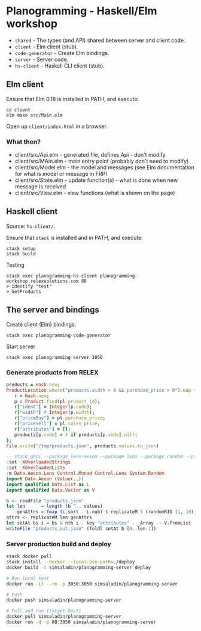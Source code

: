 # Planogramming - Haskell/Elm workshop

- `shared` - The types (and API) shared between server and client code.
- `client` - Elm client (stub).
- `code-generator` - Create Elm bindings.
- `server` - Server code.
- `hs-client` - Haskell CLI client (stub).

## Elm client

Ensure that Elm 0.18 is installed in PATH, and execute:
```
cd client
elm make src/Main.elm
```
Open up `client/index.html` in a browser.

### What then?

- client/src/Api.elm - generated file, defines Api - don't modify.
- client/src/MAin.elm - main entry point (probably don't need to modify)
- client/src/Model.elm - the model and messages (see Elm documentation for what is model or message in FRP)
- client/src/State.elm - update function(s) - what is done when new message is received
- client/src/View.elm - view functions (what is shown on the page)

## Haskell client

Source: `hs-client/`.

Ensure that `stack` is installed and in PATH, and execute:
```
stack setup
stack build
```
Testing
```
stack exec planogramming-hs-client planogramming-workshop.relexsolutions.com 80
> Identify "test"
> GetProducts
```

## The server and bindings

Create client (Elm) bindings:
```
stack exec planogramming-code-generator
```

Start server
```
stack exec planogramming-server 3050
```

### Generate products from RELEX

```ruby
products = Hash.new;
ProductLocation.where("products.width > 0 && purchase_price > 0").map { |pl|
   r = Hash.new;
   p = Product.find(pl.product_id);
   r["ident"] = Integer(p.code);
   r["width"] = Integer(p.width);
   r["priceBuy"] = pl.purchase_price;
   r["priceSell"] = pl.sales_price;
   r["attributes"] = [];
   products[p.code] = r if products[p.code].nil?;
};
File.write("/tmp/products.json", products.values.to_json)
```

```haskell
-- stack ghci --package lens-aeson --package lens --package random --package vector
:set -XOverloadedStrings
:set -XOverloadedLists
:m Data.Aeson.Lens Control.Monad Control.Lens System.Random
import Data.Aeson (Value(..))
import qualified Data.List as L
import qualified Data.Vector as V

b <- readFile "products.json"
let len      = length (b ^.. values)
    genAttrs = fmap (L.sort . L.nub) $ replicateM 5 (randomRIO (1, 10))
attrs <- replicateM len genAttrs
let setAt bs i = bs & nth i . key "attributes" . _Array .~ V.fromList (map (Number . fromInteger) $ attrs !! i)
writeFile "products_out.json" (foldl setAt b [0..len-1])
```

### Server production build and deploy

```bash
stack docker pull
stack install --docker --local-bin-path=./deploy
docker build -t simsaladin/planogramming-server deploy

# Run local test
docker run -it --rm -p 3050:3050 simsaladin/planogramming-server

# Push
docker push simsaladin/planogramming-server

# Pull and run (target host)
docker pull simsaladin/planogramming-server
docker run -d -p 80:3050 simsaladin/planogramming-server
```
